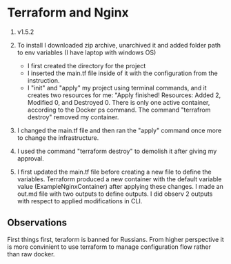 # Terraform and Nginx

1. v1.5.2
2. To install I downloaded zip archive, unarchived it and added folder path to env variables (I have laptop with windows OS)

   - I first created the directory for the project
   - I inserted the main.tf file inside of it with the configuration from the instruction.
   - I "init" and "apply" my project using terminal commands, and it creates two resources for me:
     "Apply finished! Resources: Added 2, Modified 0, and Destroyed 0. There is only one active container, according to the Docker ps command. The command "terrafrom destroy" removed my container.

3. I changed the main.tf file and then ran the "apply" command once more to change the infrastructure.
4. I used the command "terraform destroy" to demolish it after giving my approval.
5. I first updated the main.tf file before creating a new file to define the variables. Terraform produced a new container with the default variable value (ExampleNginxContainer) after applying these changes.
   I made an out.md file with two outputs to define outputs. I did observ 2 outputs with respect to applied modifications in CLI.

## Observations

First things first, teraform is banned for Russians. From higher perspective it is more convinient to use terraform to manage configuration flow rather than raw docker.
